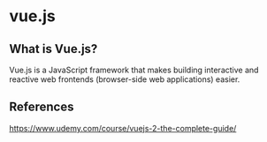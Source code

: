 # vue.js

## What is Vue.js?

Vue.js is a JavaScript framework that makes building interactive and reactive web frontends (browser-side web applications) easier.

## References

https://www.udemy.com/course/vuejs-2-the-complete-guide/